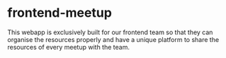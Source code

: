 # frontend-meetup
This webapp is exclusively built for our frontend team so that they can organise the resources properly and have a unique platform to share the resources of every meetup with the team.
